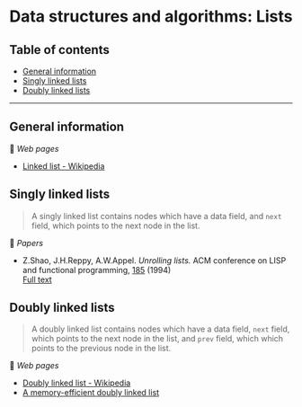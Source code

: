 # Data structures and algorithms: Lists

## Table of contents

* [General information](#general-information)
* [Singly linked lists](#singly-linked-lists)
* [Doubly linked lists](#doubly-linked-lists)

---

## General information

:link: *Web pages*

* [Linked list - Wikipedia](https://en.wikipedia.org/wiki/Linked_list)

## Singly linked lists

> A singly linked list contains nodes which have a data field, and `next` field, which points to the next node in the list.

:page_facing_up: *Papers*

* Z.Shao, J.H.Reppy, A.W.Appel. *Unrolling lists.* ACM conference on LISP and functional programming, [185](https://doi.org/10.1145/182590.182453) (1994)\
[Full text](http://flint.cs.yale.edu/flint/publications/listrep.ps.gz)

## Doubly linked lists

> A doubly linked list contains nodes which have a data field, `next` field, which points to the next node in the list, and `prev` field, which which points to the previous node in the list.

:link: *Web pages*

* [Doubly linked list - Wikipedia](https://en.wikipedia.org/wiki/Doubly_linked_list)
* [A memory-efficient doubly linked list](https://www.linuxjournal.com/article/6828)
